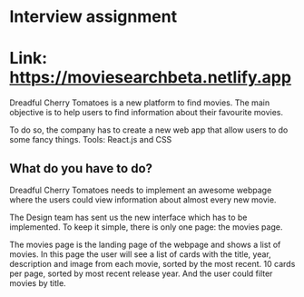 # Interview assignment

# Link: https://moviesearchbeta.netlify.app

Dreadful Cherry Tomatoes is a new platform to find movies. The main objective is to
help users to find information about their favourite movies.

To do so, the company has to create a new web app that allow users to do some fancy things. Tools: React.js and CSS

## What do you have to do?

Dreadful Cherry Tomatoes needs to implement an awesome webpage where the users could view information
about almost every new movie.

The Design team has sent us the new interface which has to be implemented. To keep it simple, there is only one page: the movies page.

The movies page is the landing page of the webpage and shows a list of movies. In this page the user will see a list of cards with the title, year, description and image from each movie, sorted by the most recent. 10 cards per page, sorted by most recent release year. And the user could filter movies by title.
